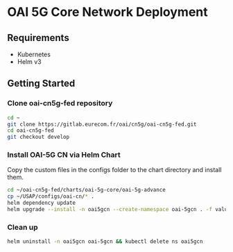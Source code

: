 # OAI 5G Core Network Deployment

## Requirements

- Kubernetes
- Helm v3

## Getting Started

### Clone oai-cn5g-fed repository

```sh
cd ~
git clone https://gitlab.eurecom.fr/oai/cn5g/oai-cn5g-fed.git
cd oai-cn5g-fed
git checkout develop
```

### Install OAI-5G CN via Helm Chart

Copy the custom files in the configs folder to the chart directory and install them.

```sh 
cd ~/oai-cn5g-fed/charts/oai-5g-core/oai-5g-advance
cp ~/USAP/configs/oai-cn/* .
helm dependency update
helm upgrade --install -n oai5gcn --create-namespace oai-5gcn . -f values.yaml
```

### Clean up

```sh
helm uninstall -n oai5gcn oai-5gcn && kubectl delete ns oai5gcn
```